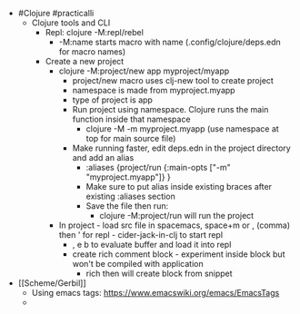 - #Clojure #practicalli
	- Clojure tools and CLI
		- Repl: clojure -M:repl/rebel
			- -M:name starts macro with name (.config/clojure/deps.edn for macro names)
		- Create a new project
			- clojure -M:project/new app myproject/myapp
				- project/new macro uses clj-new tool to create project
				- namespace is made from myproject.myapp
				- type of project is app
				- Run project using namespace. Clojure runs the main function inside that namespace
					- clojure -M -m myproject.myapp (use namespace at top for main source file)
				- Make running faster, edit deps.edn in the project directory and add an alias
					- :aliases
					  {project/run 
					    {:main-opts ["-m" "myproject.myapp"]}
					   }
					- Make sure to put alias inside existing braces after existing :aliases section
					- Save the file then run:
						- clojure -M:project/run will run the project
			- In project - load src file in spacemacs, space+m or , (comma) then ' for repl - cider-jack-in-clj to start repl
				- , e b to evaluate buffer and load it into repl
				- create rich comment block - experiment inside block but won't be compiled with application
					- rich <TAB> then <Return> will create block from snippet
- [[Scheme/Gerbil]]
	- Using emacs tags: https://www.emacswiki.org/emacs/EmacsTags
	-